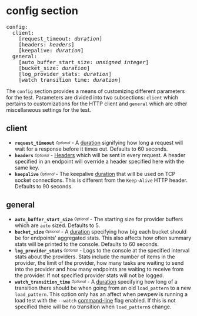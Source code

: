 # config section

<pre>
config:
  client:
    [request_timeout: <i>duration</i>]
    [headers: <i>headers</i>]
    [keepalive: <i>duration</i>]
  general:
    [auto_buffer_start_size: <i>unsigned integer</i>]
    [bucket_size: <i>duration</i>]
    [log_provider_stats: <i>duration</i>]
    [watch_transition_time: <i>duration</i>]
</pre>

The `config` section provides a means of customizing different parameters for the test. Parameters are divided into two subsections: `client` which pertains to customizations for the HTTP client and `general` which are other miscellaneous settings for the test.

## client
- **`request_timeout`** <sub><sup>*Optional*</sup></sub> - A [duration](./common-types.md#duration) signifying how long a request will wait for a response before it times out. Defaults to 60 seconds.
- **`headers`** <sub><sup>*Optional*</sup></sub> - [Headers](./common-types.md#headers) which will be sent in every request. A header specified in an endpoint will override a header specified here with the same key.
- **`keepalive`** <sub><sup>*Optional*</sup></sub> - The keepalive [duration](./common-types.md#duration) that will be used on TCP socket connections. This is different from the `Keep-Alive` HTTP header. Defaults to 90 seconds.

## general
- **`auto_buffer_start_size`** <sub><sup>*Optional*</sup></sub> - The starting size for provider buffers which are `auto` sized. Defaults to 5.
- **`bucket_size`** <sub><sup>*Optional*</sup></sub> - A [duration](./common-types.md#duration) specifying how big each bucket should be for endpoints' aggregated stats. This also affects how often summary stats will be printed to the console. Defaults to 60 seconds.
- **`log_provider_stats`** <sub><sup>*Optional*</sup></sub> - Logs to the console at the specified interval stats about the providers. Stats include the number of items in the provider, the limit of the provider, how many tasks are waiting to send into the provider and how many endpoints are waiting to receive from the provider. If not specified provider stats will not be logged.
- **`watch_transition_time`** <sub><sup>*Optional*</sup></sub> - A [duration](./common-types.md#duration) specifying how long of a transition there should be when going from an old `load_pattern` to a new `load_pattern`. This option only has an affect when pewpew is running a load test with the `--watch` [command-line](../cli.md) flag enabled. If this is not specified there will be no transition when `load_pattern`s change.